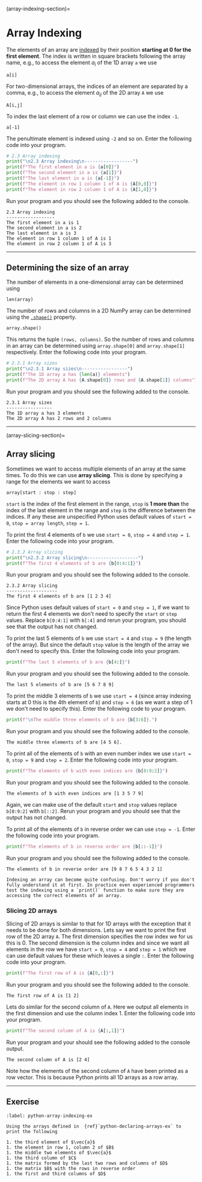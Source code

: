 (array-indexing-section)=
# Array Indexing

The elements of an array are <a href="https://jonshiach.github.io/LA-book/1_Matrices/1.0_Matrices.html#indexing-a-matrix" target="_blank">indexed</a> by their position **starting at 0 for the first element**. The index is written in square brackets following the array name, e.g., to access the element $a_i$ of the 1D array `a` we use

```text
a[i]
```

For two-dimensional arrays, the indices of an element are separated by a comma, e.g., to access the element $a_{ij}$ of the 2D array `A` we use

```text
A[i,j]
```

To index the last element of a row or column we can use the index `-1`.

```text
a[-1]
```

The penultimate element is indexed using `-2` and so on. Enter the following code into your program.

```python
# 2.3 Array indexing
print("\n2.3 Array indexing\n------------------")
print(f"The first element in a is {a[0]}")
print(f"The second element in a is {a[1]}")
print(f"The last element in a is {a[-1]}")
print(f"The element in row 1 column 1 of A is {A[0,0]}")
print(f"The element in row 2 column 1 of A is {A[1,0]}")
```

Run your program and you should see the following added to the console.

```text
2.3 Array indexing
------------------
The first element in a is 1
The second element in a is 2
The last element in a is 3
The element in row 1 column 1 of A is 1
The element in row 2 column 1 of A is 3
```

---

## Determining the size of an array

The number of elements in a one-dimensional array can be determined using

```text
len(array)
```

The number of rows and columns in a 2D NumPy array can be determined using the <a href="https://numpy.org/doc/stable/reference/generated/numpy.shape.html?highlight=shape#numpy.shape" target="_blank">`.shape()`</a> property.

```text
array.shape()
```

This returns the tuple `(rows, columns)`. So the number of rows and columns in an array can be determined using `array.shape[0]` and `array.shape[1]` respectively. Enter the following code into your program.

```python
# 2.3.1 Array sizes
print("\n2.3.1 Array sizes\n-----------------")
print(f"The 1D array a has {len(a)} elements")
print(f"The 2D array A has {A.shape[0]} rows and {A.shape[1]} columns")
```

Run your program and you should see the following added to the console.

```text
2.3.1 Array sizes
-----------------
The 1D array a has 3 elements
The 2D array A has 2 rows and 2 columns
```

---

(array-slicing-section)=
## Array slicing

Sometimes we want to access multiple elements of an array at the same times. To do this we can use **array slicing**. This is done by specifying a range for the elements we want to access

```text
array[start : stop : step]
```

`start` is the index of the first element in the range, `stop` is **1 more than** the index of the last element in the range and `step` is the difference between the indices. If any these are unspecified Python uses default values of `start = 0`, `stop = array length`, `step = 1`.

To print the first 4 elements of `b` we use `start = 0`, `stop = 4` and `step = 1`. Enter the following code into your program.

```python
# 2.3.2 Array slicing
print("\n2.3.2 Array slicing\n-------------------")
print(f"The first 4 elements of b are {b[0:4:1]}")
```

Run your program and you should see the following added to the console.

```text
2.3.2 Array slicing
-------------------
The first 4 elements of b are [1 2 3 4]
```

Since Python uses default values of `start = 0` and `step = 1`, if we want to return the first 4 elements we don't need to specify the `start` or `step` values. Replace `b[0:4:1]` with `b[:4]` and rerun your program, you should see that the output has not changed.

To print the last 5 elements of `b` we use `start = 4` and `stop = 9` (the length of the array). But since the default `stop` value is the length of the array we don't need to specify this. Enter the following code into your program.

```python
print(f"The last 5 elements of b are {b[4:]}")
```

Run your program and you should see the following added to the console.

```text
The last 5 elements of b are [5 6 7 8 9]
```

To print the middle 3 elements of `b` we use `start = 4` (since array indexing starts at 0 this is the 4th element of `b`) and `stop = 6` (as we want a step of 1 we don't need to specify this). Enter the following code to your program.

```python
print(f"\nThe middle three elements of b are {b[3:6]}.")
```

Run your program and you should see the following added to the console.

```text
The middle three elements of b are [4 5 6].
```

To print all of the elements of `b` with an even number index we use `start = 0`, `stop = 9` and `step = 2`. Enter the following code into your program.

```python
print(f"The elements of b with even indices are {b[0:9:2]}")
```

Run your program and you should see the following added to the console.

```text
The elements of b with even indices are [1 3 5 7 9]
```

Again, we can make use of the default `start` and `stop` values replace `b[0:9:2]` with `b[::2]`. Rerun your program and you should see that the output has not changed.

To print all of the elements of `b` in reverse order we can use `step = -1`. Enter the following code into your program.

```python
print(f"The elements of b in reverse order are {b[::-1]}")
```

Run your program and you should see the following added to the console.

```text
The elements of b in reverse order are [9 8 7 6 5 4 3 2 1]
```

```{note}
Indexing an array can become quite confusing. Don't worry if you don't fully understand it at first. In practice even experienced programmers test the indexing using a `print()` function to make sure they are accessing the correct elements of an array.
```

### Slicing 2D arrays

Slicing of 2D arrays is similar to that for 1D arrays with the exception that it needs to be done for both dimensions. Lets say we want to print the first row of the 2D array `A`. The first dimension specifies the row index we for us this is 0. The second dimension is the column index and since we want all elements in the row we have `start = 0`, `stop = 4` and `step = 1` which we can use default values for these which leaves a single `:`. Enter the following code into your program.

```python
print(f"The first row of A is {A[0,:]}")
```

Run your program and you should see the following added to the console.

```text
The first row of A is [1 2]
```

Lets do similar for the second column of `A`. Here we output all elements in the first dimension and use the column index 1. Enter the following code into your program.

```python
print(f"The second column of A is {A[:,1]}")
```

Run your program and your should see the following added to the console output.

```text
The second column of A is [2 4]
```

Note how the elements of the second column of `A` have been printed as a row vector. This is because Python prints all 1D arrays as a row array.

---

## Exercise

```{exercise}
:label: python-array-indexing-ex

Using the arrays defined in  {ref}`python-declaring-arrays-ex` to print the following

1. the third element of $\vec{a}$
1. the element in row 1, column 2 of $B$
1. the middle two elements of $\vec{a}$
1. the third column of $C$
1. the matrix formed by the last two rows and columns of $D$
1. the matrix $B$ with the rows in reverse order
1. the first and third columns of $D$
```
